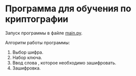 # Программа для обучения по криптографии

Запуск программы в файле [main.py](https://github.com/Danila254/vsosh/blob/main/main.py).

Алгоритм работы программы:
1. Выбор шифра.
2. Набор ключа.
3. Ввод слова , которое необходимо зашифровать.
4. Зашифровка.

